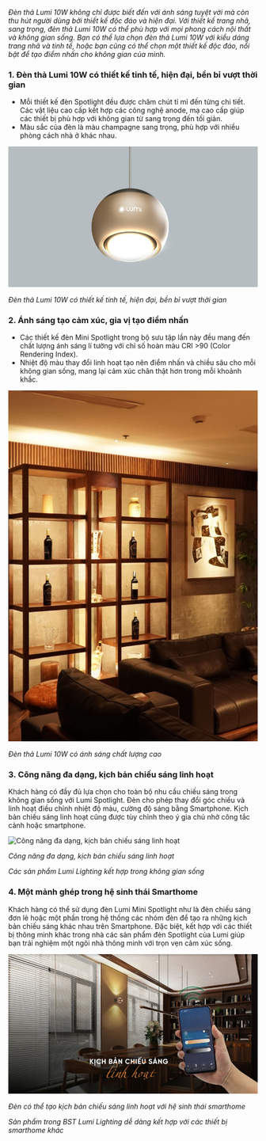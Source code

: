﻿*Đèn thả Lumi 10W không chỉ được biết đến với ánh sáng tuyệt vời mà còn thu hút người dùng bởi thiết kế độc đáo và hiện đại. Với thiết kế trang nhã, sang trọng, đèn thả Lumi 10W có thể phù hợp với mọi phong cách nội thất và không gian sống. Bạn có thể lựa chọn đèn thả Lumi 10W với kiểu dáng trang nhã và tinh tế, hoặc bạn cũng có thể chọn một thiết kế độc đáo, nổi bật để tạo điểm nhấn cho không gian của mình.*
### **1. Đèn thả Lumi 10W có thiết kế tinh tế, hiện đại, bền bỉ vượt thời gian**
- Mỗi thiết kế đèn Spotlight đều được chăm chút tỉ mỉ đến từng chi tiết. Các vật liệu cao cấp kết hợp các công nghệ anode, mạ cao cấp giúp các thiết bị phù hợp với không gian từ sang trọng đến tối giản.
- Màu sắc của đèn là màu champagne sang trọng, phù hợp với nhiều phòng cách nhà ở khác nhau.

![Đèn thả Lumi 10W có thiết kế tinh tế, hiện đại, bền bỉ vượt thời gian](Aspose.Words.c0707a63-d1e1-41bb-bcf8-a2f8277d48b5.001.jpeg)

*Đèn thả Lumi 10W có thiết kế tinh tế, hiện đại, bền bỉ vượt thời gian*
### **2. Ánh sáng tạo cảm xúc, gia vị tạo điểm nhấn**
- Các thiết kế đèn Mini Spotlight trong bộ sưu tập lần này đều mang đến chất lượng ánh sáng lí tưởng với chỉ số hoàn màu CRI >90 (Color Rendering Index).
- Nhiệt độ màu thay đổi linh hoạt tạo nên điểm nhấn và chiều sâu cho mỗi không gian sống, mang lại cảm xúc chân thật hơn trong mỗi khoảnh khắc.

![Đèn thả Lumi 10W có ánh sáng chất lượng cao](Aspose.Words.c0707a63-d1e1-41bb-bcf8-a2f8277d48b5.002.jpeg)

*Đèn thả Lumi 10W có ánh sáng chất lượng cao*
### **3. Công năng đa dạng, kịch bản chiếu sáng linh hoạt**
Khách hàng có đầy đủ lựa chọn cho toàn bộ nhu cầu chiếu sáng trong không gian sống với Lumi Spotlight. Đèn cho phép thay đổi góc chiếu và linh hoạt điều chỉnh nhiệt độ màu, cường độ sáng bằng Smartphone. Kịch bản chiếu sáng linh hoạt cũng được tùy chỉnh theo ý gia chủ nhờ công tắc cảnh hoặc smartphone.

![Công năng đa dạng, kịch bản chiếu sáng linh hoạt](Aspose.Words.c0707a63-d1e1-41bb-bcf8-a2f8277d48b5.003.png)

*Công năng đa dạng, kịch bản chiếu sáng linh hoạt*

*Các sản phẩm Lumi Lighting kết hợp trong không gian sống*
### **4. Một mảnh ghép trong hệ sinh thái Smarthome**
Khách hàng có thể sử dụng đèn Lumi Mini Spotlight như là đèn chiếu sáng đơn lẻ hoặc một phần trong hệ thống các nhóm đèn để tạo ra những kịch bản chiếu sáng khác nhau trên Smartphone. Đặc biệt, kết hợp với các thiết bị thông minh khác trong nhà các sản phẩm đèn Spotlight của Lumi giúp bạn trải nghiệm một ngôi nhà thông minh với trọn vẹn cảm xúc sống.

![Đèn có thể tạo kịch bản chiếu sáng linh hoạt với hệ sinh thái smarthome](Aspose.Words.c0707a63-d1e1-41bb-bcf8-a2f8277d48b5.004.jpeg)

*Đèn có thể tạo kịch bản chiếu sáng linh hoạt với hệ sinh thái smarthome*

*Sản phẩm trong BST Lumi Lighting dễ dàng kết hợp với các thiết bị smarthome khác*
